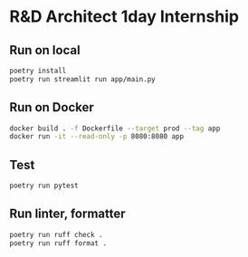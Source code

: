 # R&D Architect 1day Internship

## Run on local

```bash
poetry install
poetry run streamlit run app/main.py
```

## Run on Docker

```bash
docker build . -f Dockerfile --target prod --tag app
docker run -it --read-only -p 8080:8080 app
```

## Test

```bash
poetry run pytest
```

## Run linter, formatter

```bash
poetry run ruff check .
poetry run ruff format .
```
